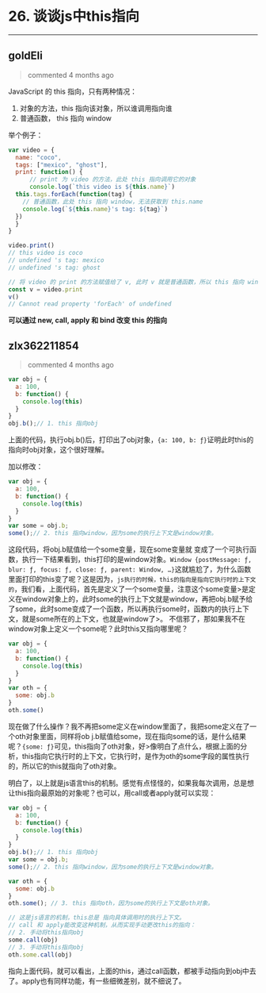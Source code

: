 
 # 26. 谈谈js中this指向 
  
 ***
## goldEli 
 > commented 4 months ago 

JavaScript 的 this 指向，只有两种情况：

1. 对象的方法，this 指向该对象，所以谁调用指向谁
2. 普通函数， this 指向 window

举个例子：


```js
var video = {
  name: "coco",
  tags: ["mexico", "ghost"],
  print: function() {
      // print 为 video 的方法，此处 this 指向调用它的对象
      console.log(`this video is ${this.name}`)
  this.tags.forEach(function(tag) {
    // 普通函数，此处 this 指向 window，无法获取到 this.name
    console.log(`${this.name}'s tag: ${tag}`)
  })	
  }
}

video.print()
// this video is coco
// undefined 's tag: mexico
// undefined 's tag: ghost

// 将 video 的 print 的方法赋值给了 v, 此时 v 就是普通函数，所以 this 指向 window
const v = video.print
v()
// Cannot read property 'forEach' of undefined

```

**可以通过 new, call, apply 和 bind 改变 this 的指向**
## zlx362211854 
 > commented 4 months ago 


```javascript
var obj = {
  a: 100,
  b: function() {
    console.log(this)
  }
}
obj.b();// 1. this 指向obj

```

 上面的代码，执行obj.b()后，打印出了obj对象，`{a: 100, b: ƒ}`证明此时this的指向时obj对象，这个很好理解。



加以修改：


```javascript
var obj = {
  a: 100,
  b: function() {
    console.log(this)
  }
}
var some = obj.b;
some();// 2. this 指向window，因为some的执行上下文是window对象。

```

这段代码，将obj.b赋值给一个some变量，现在some变量就 变成了一个可执行函数，执行一下结果看到，this打印的是window对象。`Window {postMessage: ƒ, blur: ƒ, focus: ƒ, close: ƒ, parent: Window, …}`这就尴尬了，为什么函数里面打印的this变了呢？这是因为，`js执行的时候，this的指向是指向它执行时的上下文的`，我们看，上面代码，首先是定义了一个some变量，注意这个some变量>是定义在window对象上的，此时some的执行上下文就是window，再把obj.b赋予给了some，此时some变成了一个函数，所以再执行some时，函数内的执行上下文，就是some所在的上下文，也就是window了>。
不信邪了，那如果我不在window对象上定义一个some呢？此时this又指向哪里呢？




```javascript
var obj = {
  a: 100,
  b: function() {
    console.log(this)
  }
}
var oth = {
  some: obj.b
}
oth.some()

```

现在做了什么操作？我不再把some定义在window里面了，我把some定义在了一个oth对象里面，同样将ob j.b赋值给some，现在指向some的话，是什么结果呢？`{some: ƒ}`可见，this指向了oth对象，好>像明白了点什么，根据上面的分析，this指向它执行时的上下文，它执行时，是作为oth的some字段的属性执行的，所以它的this就指向了oth对象。



明白了，以上就是js语言this的机制。感觉有点怪怪的，如果我每次调用，总是想让this指向最原始的对象呢？也可以，用call或者apply就可以实现：


```javascript
var obj = {
  a: 100,
  b: function() {
    console.log(this)
  }
}
obj.b();// 1. this 指向obj
var some = obj.b;
some();// 2. this 指向window，因为some的执行上下文是window对象。

var oth = {
  some: obj.b
}
oth.some(); // 3. this 指向oth，因为some的执行上下文是oth对象。

// 这是js语言的机制，this总是 指向具体调用时的执行上下文。
// call 和 apply能改变这种机制，从而实现手动更改this的指向：
// 2. 手动将this指向obj
some.call(obj)
// 3. 手动将this指向obj
oth.some.call(obj)


```





指向上面代码，就可以看出，上面的this，通过call函数，都被手动指向到obj中去了。apply也有同样功能，有一些细微差别，就不细说了。